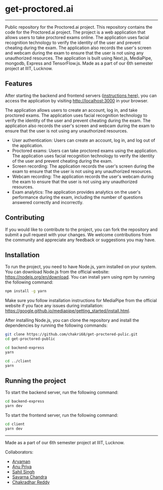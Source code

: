 # get-proctored.ai

---

Public repository for the Proctored.ai project. This repository contains the code for the Proctored.ai project. The project is a web application that allows users to take proctored exams online. The application uses facial recognition technology to verify the identity of the user and prevent cheating during the exam. The application also records the user's screen and webcam during the exam to ensure that the user is not using any unauthorized resources. The application is built using Next.js, MediaPipe, mongodb, Express and TensorFlow.js. Made as a part of our 6th semester project at IIIT, Lucknow.

## Features

After starting the backend and frontend servers ([instructions here](#installation)), you can access the application by visiting <http://localhost:3000> in your browser.

The application allows users to create an account, log in, and take proctored exams. The application uses facial recognition technology to verify the identity of the user and prevent cheating during the exam. The application also records the user's screen and webcam during the exam to ensure that the user is not using any unauthorized resources.

- User authentication: Users can create an account, log in, and log out of the application.
- Proctored exams: Users can take proctored exams using the application. The application uses facial recognition technology to verify the identity of the user and prevent cheating during the exam.
- Screen recording: The application records the user's screen during the exam to ensure that the user is not using any unauthorized resources.
- Webcam recording: The application records the user's webcam during the exam to ensure that the user is not using any unauthorized resources.
- Exam analytics: The application provides analytics on the user's performance during the exam, including the number of questions answered correctly and incorrectly.

## Contributing

If you would like to contribute to the project, you can fork the repository and submit a pull request with your changes. We welcome contributions from the community and appreciate any feedback or suggestions you may have.

## Installation

To run the project, you need to have Node.js, yarn installed on your system. You can download Node.js from the official website: <https://nodejs.org/en/download>. You can install yarn using npm by running the following command:

```bash
npm install -g yarn
```

Make sure you follow installation instructions for MediaPipe from the official website if you face any issues during installation: <https://google.github.io/mediapipe/getting_started/install.html>.

After installing Node.js, you can clone the repository and install the dependencies by running the following commands:

```bash
git clone https://github.com/chakri68/get-proctered-pulic.git
cd get-proctored-public

cd backend-express
yarn

cd ../client
yarn
```

## Running the project

To start the backend server, run the following command:

```bash
cd backend-express
yarn dev
```

To start the frontend server, run the following command:

```bash
cd client
yarn dev
```

---

Made as a part of our 6th semester project at IIIT, Lucknow.

Collaborators:

- [Aryaman](https://github.com/AcidicArmadillo)
- [Anu Priya](https://github.com/annupriy)
- [Sahil Singh](https://github.com/SahilSingh177)
- [Savarna Chandra](https://github.com/savarnachandra20)
- [Chakradhar Reddy](https://github.com/chakri68)
